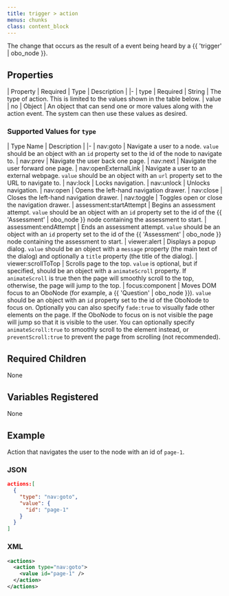 ```yaml
---
title: trigger > action
menus: chunks
class: content_block
---
```


The change that occurs as the result of a event being heard by a {{ 'trigger' | obo_node }}.

## Properties

| Property | Required | Type | Description |
|-
| type | Required | String | The type of action. This is limited to the values shown in the table below.
| value | no | Object | An object that can send one or more values along with the action event. The system can then use these values as desired.

### Supported Values for `type`

| Type Name | Description |
|-
| nav:goto | Navigate a user to a node. `value` should be an object with an `id` property set to the id of the node to navigate to.
| nav:prev | Navigate the user back one page.
| nav:next | Navigate the user forward one page.
| nav:openExternalLink | Navigate a user to an external webpage. `value` should be an object with an `url` property set to the URL to navigate to.
| nav:lock | Locks navigation.
| nav:unlock | Unlocks navigation.
| nav:open | Opens the left-hand navigation drawer.
| nav:close | Closes the left-hand navigation drawer.
| nav:toggle | Toggles open or close the navigation drawer.
| assessment:startAttempt | Begins an assessment attempt. `value` should be an object with an `id` property set to the id of the {{ 'Assessment' | obo_node }} node containing the assessment to start.
| assessment:endAttempt | Ends an assessment attempt. `value` should be an object with an `id` property set to the id of the {{ 'Assessment' | obo_node }} node containing the assessment to start.
| viewer:alert | Displays a popup dialog. `value` should be an object with a `message` property (the main text of the dialog) and optionally a `title` property (the title of the dialog).
| viewer:scrollToTop | Scrolls page to the top. `value` is optional, but if specified, should be an object with a `animateScroll` property. If `animateScroll` is true then the page will smoothly scroll to the top, otherwise, the page will jump to the top.
| focus:component | Moves DOM focus to an OboNode (for example, a {{ 'Question' | obo_node }}). `value` should be an object with an `id` property set to the id of the OboNode to focus on. Optionally you can also specify `fade:true` to visually fade other elements on the page. If the OboNode to focus on is not visible the page will jump so that it is visible to the user. You can optionally specify `animateScroll:true` to smoothly scroll to the element instead, or `preventScroll:true` to prevent the page from scrolling (not recommended).

## Required Children

None

## Variables Registered

None

## Example

Action that navigates the user to the node with an id of `page-1`.

### JSON

```json
actions:[
  {
    "type": "nav:goto",
    "value": {
      "id": "page-1"
    }
  }
]
```

### XML

```xml
<actions>
  <action type="nav:goto">
    <value id="page-1" />
  </action>
</actions>
```

